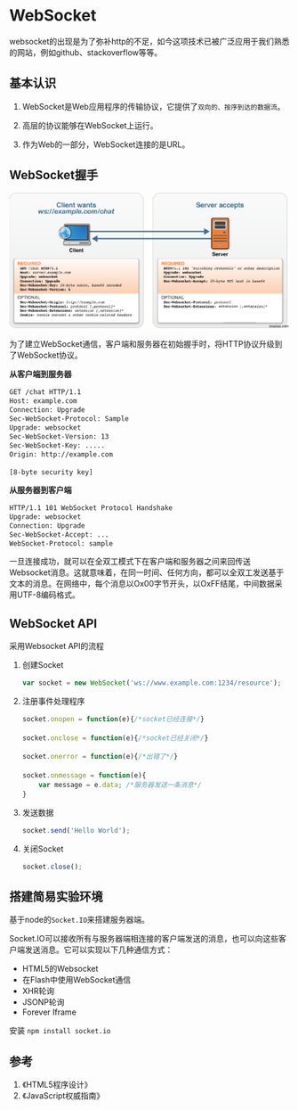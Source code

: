 # WebSocket

websocket的出现是为了弥补http的不足，如今这项技术已被广泛应用于我们熟悉的网站，例如github、stackoverflow等等。

## 基本认识

1. WebSocket是Web应用程序的传输协议，它提供了`双向的、按序到达的数据流`。

2. 高层的协议能够在WebSocket上运行。

3. 作为Web的一部分，WebSocket连接的是URL。

## WebSocket握手

![WebSocket](../../image/websocket.png)

为了建立WebSocket通信，客户端和服务器在初始握手时，将HTTP协议升级到了WebSocket协议。

**从客户端到服务器**

    GET /chat HTTP/1.1
    Host: example.com
    Connection: Upgrade
    Sec-WebSocket-Protocol: Sample
    Upgrade: websocket
    Sec-WebSocket-Version: 13
    Sec-WebSocket-Key: .....
    Origin: http://example.com

    [8-byte security key]

**从服务器到客户端**

    HTTP/1.1 101 WebSocket Protocol Handshake
    Upgrade: websocket
    Connection: Upgrade
    Sec-WebSocket-Accept: ...
    WebSocket-Protocol: sample


一旦连接成功，就可以在全双工模式下在客户端和服务器之间来回传送Websocket消息。这就意味着，在同一时间、任何方向，都可以全双工发送基于文本的消息。在网络中，每个消息以Ox00字节开头，以OxFF结尾，中间数据采用UTF-8编码格式。

## WebSocket API

采用Websocket API的流程

1. 创建Socket

    ```javascript
    var socket = new WebSocket('ws://www.example.com:1234/resource');
    ```

2. 注册事件处理程序

    ```javascript
    socket.onopen = function(e){/*socket已经连接*/}

    socket.onclose = function(e){/*socket已经关闭*/}

    socket.onerror = function(e){/*出错了*/}

    socket.onmessage = function(e){
        var message = e.data; /*服务器发送一条消息*/
    }
    ```

3. 发送数据

    ```javascript
    socket.send('Hello World');
    ```

4. 关闭Socket

    ```javascript
    socket.close();
    ```

## 搭建简易实验环境

基于node的`Socket.IO`来搭建服务器端。

Socket.IO可以接收所有与服务器端相连接的客户端发送的消息，也可以向这些客户端发送消息。它可以实现以下几种通信方式：

* HTML5的Websocket
* 在Flash中使用WebSocket通信
* XHR轮询
* JSONP轮询
* Forever Iframe

安装 `npm install socket.io`

## 参考

1. 《HTML5程序设计》
2. 《JavaScript权威指南》
